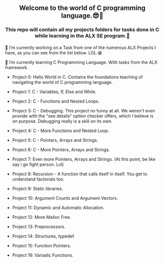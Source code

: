 ## <div align="center">Welcome to the world of C programming language.😎🤗</div>

### <div align="center">This repo will contain all my projects folders for tasks done in C while learning in the ALX SE program.🥴</div>

#### <div align="center">
🔭 I’m currently working on a Task from one of the numerous ALX Projects I have, as you can see from the list below. LOL.😁   

🌱 I’m currently learning C Programming Language. With tasks from the ALX framework.
</div>

- Project 0: Hello World in C. Contains the foundations teaching of navigating the world of C programming language.

- Project 1: C - Variables, If, Else and While. 

- Project 2: C - Functions and Nested Loops.

- Project 3: C - Debugging. This project no funny at all. We weren't even provide with the "see details" option checker offers, which I believe is on purpose. Debugging really is a skill on its own.

- Project 4: C - More Functions and Nested Loop.

- Project 5: C - Pointers, Arrays and Strings.

- Project 6: C - More Pointers, Arrays and Strings.

- Project 7: Even more Pointers, Arrays and Strings. (At this point, be like say i go fight person. Lol)

- Project 8: Recursion - A function that calls itself in itself. You get to understand factorials too.

- Project 9: Static libraries.

- Project 10: Argument Counts and Argument Vectors. 

- Project 11: Dynamic and Automatic Allocation. 

- Project 12: More Malloc Free.

- Project 13: Preprocessors.

- Project 14: Structures, typedef.

- Project 15: Function Pointers.

- Project 16: Variadic Functions.
